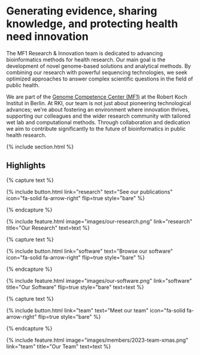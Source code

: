 ---
---

# Generating evidence, sharing knowledge, and protecting health need innovation

The MF1 Research & Innovation team is dedicated to advancing bioinformatics methods for health research. Our main goal is the development of novel genome-based solutions and analytical methods. By combining our research with powerful sequencing technologies, we seek optimized approaches to answer complex scientific questions in the field of public health.

We are part of the [Genome Competence Center (MF1)](https://www.rki.de/EN/Content/Institute/DepartmentsUnits/MF/MF1/mf1_node.html) at the Robert Koch Institut in Berlin.  At RKI, our team is not just about pioneering technological advances; we're about fostering an environment where innovation thrives, supporting our colleagues and the wider research community with tailored wet lab and computational methods. Through collaboration and dedication we aim to contribute significantly to the future of bioinformatics in public health research.

{% include section.html %}

## Highlights

{% capture text %}

<!-- Lorem ipsum dolor sit amet, consectetur adipiscing elit, sed do eiusmod tempor incididunt ut labore et dolore magna aliqua. -->

{%
  include button.html
  link="research"
  text="See our publications"
  icon="fa-solid fa-arrow-right"
  flip=true
  style="bare"
%}

{% endcapture %}

{%
  include feature.html
  image="images/our-research.png"
  link="research"
  title="Our Research"
  text=text
%}

{% capture text %}

<!-- Lorem ipsum dolor sit amet, consectetur adipiscing elit, sed do eiusmod tempor incididunt ut labore et dolore magna aliqua. -->

{%
  include button.html
  link="software"
  text="Browse our software"
  icon="fa-solid fa-arrow-right"
  flip=true
  style="bare"
%}

{% endcapture %}

{%
  include feature.html
  image="images/our-software.png"
  link="software"
  title="Our Software"
  flip=true
  style="bare"
  text=text
%}

{% capture text %}

<!-- Lorem ipsum dolor sit amet, consectetur adipiscing elit, sed do eiusmod tempor incididunt ut labore et dolore magna aliqua. -->

{%
  include button.html
  link="team"
  text="Meet our team"
  icon="fa-solid fa-arrow-right"
  flip=true
  style="bare"
%}

{% endcapture %}

{%
  include feature.html
  image="images/members/2023-team-xmas.png"
  link="team"
  title="Our Team"
  text=text
%}
